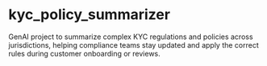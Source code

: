 # kyc_policy_summarizer
GenAI project to summarize complex KYC regulations and policies across jurisdictions, helping compliance teams stay updated and apply the correct rules during customer onboarding or reviews.
